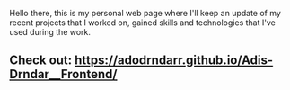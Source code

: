 Hello there, this is my personal web page where I'll keep an update of my recent projects that I worked on, gained skills and technologies that I've used during the work.

## Check out: https://adodrndarr.github.io/Adis-Drndar__Frontend/

